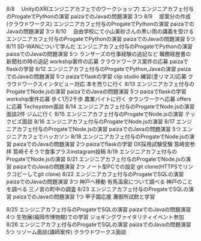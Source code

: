 8/8
　UnityのXR(エンジニアカフェでのワークショップ)
  エンジニアカフェ付与のProgateでPythonの演習
  paizaでのJavaの問題演習 3つ
8/9
　提案分の作成(クラウドワークス)
  エンジニアカフェ付与のProgateでPythonの演習
  paizaでのJavaの問題演習 3つ
8/10
　自由学校にて小山美砂さんの黒い雨の講義を受ける
  エンジニアカフェ付与のProgateでPythonの演習
  paizaでのJavaの問題演習 5つ
8/11
  SD-WANについて学んだ
  エンジニアカフェ付与のProgateでPythonの演習
  paizaでのJavaの問題演習 5つ
  ランサーズの仕事経験の追記など
  職務経歴書の新聞社の時の追記
  workship案件の応募
  クラウドワークス案件の応募
  paizaでflaskの学習
8/12
  エンジニアカフェ付与のProgateでPython,Javaの演習
  paizaでのJavaの問題演習 5つ
  paizaでflaskの学習
  clip studio 練習(塗リマス)応募
  クラウドワークスインタビュー対応
  本を売りに行く
8/13
  エンジニアカフェ付与のProgateでNode.jsの演習
  paizaでのJavaの問題演習 5つ
  paizaでflaskの学習
  workship案件応募
  歩く1万2千歩
  農業バイトに行く
  タウンワークへ応募
  offersに応募
  Techsystem面談
8/14
  エンジニアカフェ付与のProgateでNode.jsの演習
  面談2件
  ジムに行く
8/15
  エンジニアカフェ付与のProgateでNode.jsの演習
  テックビズ面談
8/16
  エンジニアカフェ付与のProgateでNode.jsの演習
8/17
  エンジニアカフェ付与のProgateでNode.jsの演習
  paizaでのJavaの問題演習 5つ
  エンジニアカフェでハッカソン
8/18
  エンジニアカフェ付与のProgateでNode.jsの演習
  paizaでのJavaの問題演習 2つ
  paizaでflaskの学習
  DX採用試験受験
  筥崎宮参拝
  筥崎そそうで食事プラスinstagram投稿
8/19
  エンジニアカフェ付与のProgateでNode.jsの演習
8/21
  エンジニアカフェ付与のProgateでNode.jsの演習
  paizaでのJavaの問題演習 2つ
  ノート型PCでの設定 git clone(HTTPSでリンクコピーしてgit clone)
8/22
  エンジニアカフェ付与のProgateでSQLの演習
  paizaでのJavaの問題演習 3つ
  神戸へ移動
  有馬温泉について調べる
  神戸のことを調べる
  三ノ宮の町中の調査
8/23
  エンジニアカフェ付与のProgateでSQLの演習
  paizaでのJavaの問題演習 1つ
  甲子園応援
  灘御所試飲と学習
  
8/25
  エンジニアカフェ付与のProgateでSQLの演習
  paizaでのJavaの問題演習 4つ
  生物展(福岡市博物館)での学習
  ジョギングヴァイタリティイベント参加
8/26
  エンジニアカフェ付与のProgateでSQLの演習
  paizaでのJavaの問題演習 5つ
  リゾーム面談(講師案件)
  クラウドワークス面談